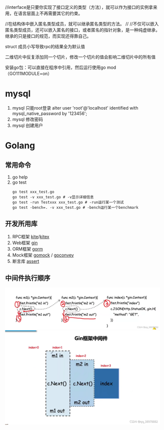//interface是只要你实现了接口定义的类型（方法），就可以作为接口的实例拿来用，在语言层面上不再需要其它的约束。

//在结构体中嵌入匿名类型成员，就可以继承匿名类型的方法。
//
//不仅可以嵌入匿名类型成员，还可以嵌入匿名的接口，或者匿名的指针对象，是一种纯虚继承，继承的只是接口的规范，而实现还得靠自己。

struct 成员小写导致rpc的结果全为默认值

二维切片中反复添加同一个切片，修改一个切片的值会影响二维切片中的所有值

安装go包：可以直接在程序中引用，然后运行使用go mod（GO111MODULE=on）

# mysql
1. mysql 只能root登录
   alter user 'root'@'localhost' identified with mysql_native_password by '123456';
2. mysql 修改密码 
3. mysql 创建用户

# Golang
## 常用命令
1. go help
2. go test 
   ```shell
   go test xxx_test.go
   go test -v xxx_test.go # -v显示详细信息
   go test -run Testxxx xxx_test.go # -run运行某一个测试
   go test -bench=. -v xxx_test.go # -bench运行某一个benchmark
   ```
## 开发所用库
1. RPC框架 [kite](https://github.com/koding/kite)/[kitex](https://github.com/cloudwego/kitex)
2. Web框架 [gin](https://gin-gonic.com/)
3. ORM框架 [gorm](https://gorm.io/)
4. Mock框架 [gomock](https://github.com/golang/mock) / [goconvey](https://github.com/smartystreets/goconvey)
5. 断言库 [assert](https://github.com/stretchr/testify)

## 中间件执行顺序
![输入图片说明](image1.png)
![输入图片说明](image.png)